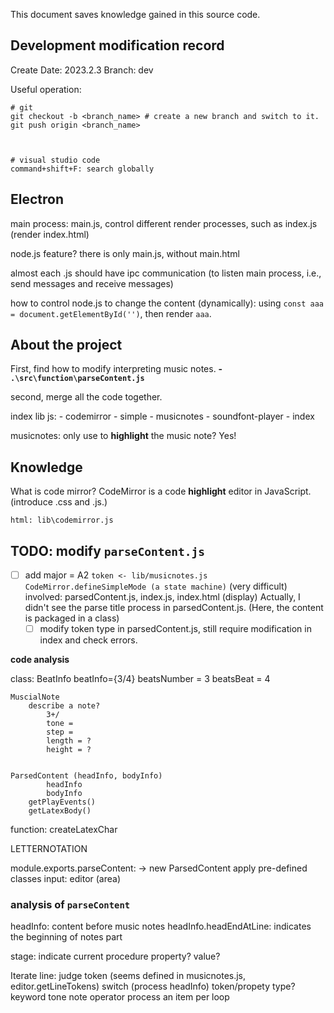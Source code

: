 This document saves knowledge gained in this source code.

## Development modification record

Create Date: 2023.2.3
Branch: dev

Useful operation:
```
# git
git checkout -b <branch_name> # create a new branch and switch to it.
git push origin <branch_name>



# visual studio code
command+shift+F: search globally
```

## Electron

main process: main.js, control different render processes, such as index.js (render index.html) 

node.js feature? there is only main.js, without main.html

almost each .js should have ipc communication (to listen main process, i.e., send messages and receive messages)

how to control node.js to change the content (dynamically): using `const aaa = document.getElementById('')`, then render `aaa`.

## About the project

First, find how to modify interpreting music notes.
**- `.\src\function\parseContent.js`**

second, merge all the code together.


index lib js:
    - codemirror
    - simple
    - musicnotes
    - soundfont-player
    - index


musicnotes: only use to **highlight** the music note? Yes!



## Knowledge

What is code mirror?
CodeMirror is a code **highlight** editor in JavaScript. (introduce .css and .js.)

`html: lib\codemirror.js`

## TODO: modify `parseContent.js` 

- [ ] add major = A2 
`token <- lib/musicnotes.js CodeMirror.defineSimpleMode (a state machine)`
(very difficult)
involved: parsedContent.js, index.js, index.html (display)
Actually, I didn't see the parse title process in parsedContent.js. (Here, the content is packaged in a class)
    - [ ] modify token type in parsedContent.js, still require modification in index and check errors.

**code analysis**

class:
    BeatInfo
        beatInfo={3/4}
            beatsNumber = 3
            beatsBeat = 4

    MuscialNote
        describe a note?
            3+/
            tone = 
            step = 
            length = ?
            height = ?


    ParsedContent (headInfo, bodyInfo)
            headInfo
            bodyInfo
        getPlayEvents()
        getLatexBody()

function:
    createLatexChar

LETTERNOTATION

module.exports.parseContent: -> new ParsedContent 
    apply pre-defined classes
    input: editor (area)

### analysis of `parseContent`

headInfo: content before music notes
headInfo.headEndAtLine: indicates the beginning of notes part

stage: indicate current procedure
property?
value?

Iterate line:
    judge token (seems defined in musicnotes.js, editor.getLineTokens)
    switch (process headInfo)
        token/propety type?
            keyword
            tone
            note
            operator
    process an item per loop




